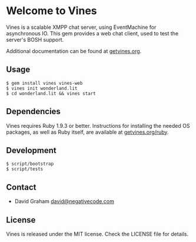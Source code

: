 # Welcome to Vines

Vines is a scalable XMPP chat server, using EventMachine for asynchronous IO.
This gem provides a web chat client, used to test the server's BOSH support.

Additional documentation can be found at [getvines.org](http://www.getvines.org/).

## Usage

```
$ gem install vines vines-web
$ vines init wonderland.lit
$ cd wonderland.lit && vines start
```

## Dependencies

Vines requires Ruby 1.9.3 or better. Instructions for installing the
needed OS packages, as well as Ruby itself, are available at
[getvines.org/ruby](http://www.getvines.org/ruby).

## Development

```
$ script/bootstrap
$ script/tests
```

## Contact

* David Graham <david@negativecode.com>

## License

Vines is released under the MIT license. Check the LICENSE file for details.
